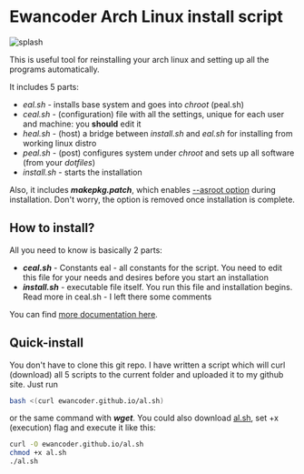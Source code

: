 Ewancoder Arch Linux install script
===================================

![splash](http://raw.githubusercontent.com/ewancoder/eal/master/splash.png)

This is useful tool for reinstalling your arch linux and setting up all the programs automatically.

It includes 5 parts:

* *eal.sh* - installs base system and goes into *chroot* (peal.sh)
* *ceal.sh* - (configuration) file with all the settings, unique for each user and machine: you **should** edit it
* *heal.sh* - (host) a bridge between *install.sh* and *eal.sh* for installing from working linux distro
* *peal.sh* - (post) configures system under *chroot* and sets up all software (from your *dotfiles*)
* *install.sh* - starts the installation

Also, it includes ***makepkg.patch***, which enables [--asroot option](https://projects.archlinux.org/pacman.git/commit/?id=61ba5c961e4a3536c4bbf41edb348987a9993fdb) during installation. Don't worry, the option is removed once installation is complete.

How to install?
---------------

All you need to know is basically 2 parts:

* ***ceal.sh*** - Constants eal - all constants for the script. You need to edit this file for your needs and desires before you start an installation
* ***install.sh*** - executable file itself. You run this file and installation begins. Read more in ceal.sh - I left there some comments

You can find [more documentation here](http://eal.readthedocs.org).

Quick-install
-------------

You don't have to clone this git repo. I have written a script which will curl (download) all 5 scripts to the current folder and uploaded it to my github site. Just run

```bash
bash <(curl ewancoder.github.io/al.sh)
```

or the same command with ***wget***. You could also download [al.sh](http://ewancoder.github.io/al.sh), set +x (execution) flag and execute it like this:

```bash
curl -O ewancoder.github.io/al.sh
chmod +x al.sh
./al.sh
```
